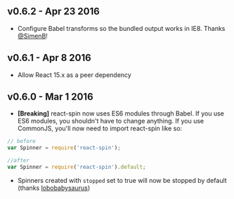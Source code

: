 ## v0.6.2 - Apr 23 2016

* Configure Babel transforms so the bundled output works in IE8. Thanks [@SimenB](https://github.com/SimenB)!

## v0.6.1 - Apr 8 2016

* Allow React 15.x as a peer dependency

## v0.6.0 - Mar 1 2016

* **[Breaking]** react-spin now uses ES6 modules through Babel. If you use ES6 modules, you shouldn't have to change anything. If you use CommonJS, you'll now need to import react-spin like so:

```js
// before
var Spinner = require('react-spin');

//after
var Spinner = require('react-spin').default;
```

* Spinners created with `stopped` set to true will now be stopped by default (thanks [lobobabysaurus](https://github.com/lobobabysaurus))
